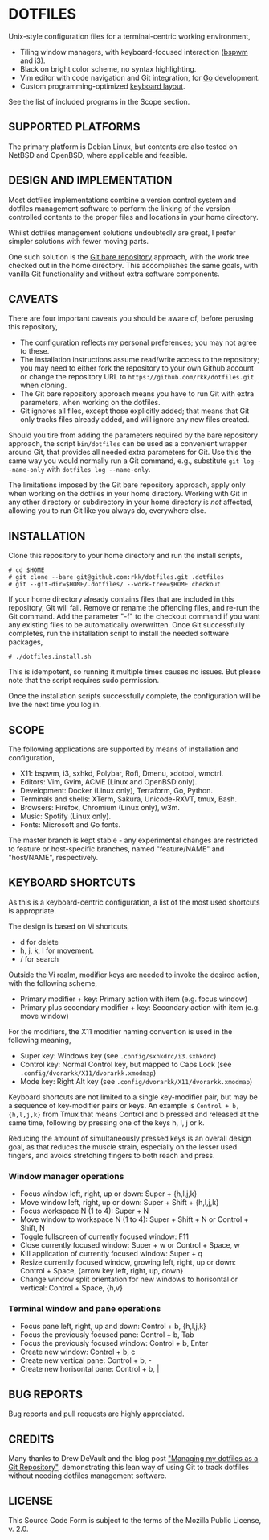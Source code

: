 # DOTFILES
Unix-style configuration files for a terminal-centric working
environment,

  - Tiling window managers, with keyboard-focused interaction ([bspwm](bspwm) and [i3](i3)).
  - Black on bright color scheme, no syntax highlighting.
  - Vim editor with code navigation and Git integration, for [Go](golang) development.
  - Custom programming-optimized [keyboard layout](dvorarkk).

See the list of included programs in the Scope section.


## SUPPORTED PLATFORMS
The primary platform is Debian Linux, but contents are
also tested on NetBSD and OpenBSD, where applicable and feasible.


## DESIGN AND IMPLEMENTATION
Most dotfiles implementations combine a version control system
and dotfiles management software to perform the linking of the
version controlled contents to the proper files and
locations in your home directory.

Whilst dotfiles management solutions undoubtedly are great, I
prefer simpler solutions with fewer moving parts.

One such solution is the [Git bare repository](gitbare)
approach, with the work tree checked out in the home directory.
This accomplishes the same goals, with vanilla Git functionality
and without extra software components.


## CAVEATS
There are four important caveats you should be aware of,
before perusing this repository,

  - The configuration reflects my personal preferences; you may not agree to these.
  - The installation instructions assume read/write access to the repository; you may need to either fork the repository to your own Github account or change the repository URL to `https://github.com/rkk/dotfiles.git` when cloning.
  - The Git bare repository approach means you have to run Git with extra parameters, when working on the dotfiles.
  - Git ignores all files, except those explicitly added; that means that Git only tracks files already added, and will ignore any new files created.

Should you tire from adding the parameters required by the bare repository
approach, the script `bin/dotfiles` can be used as a convenient wrapper
around Git, that provides all needed extra parameters for Git.
Use this the same way you would normally run a Git command, e.g., substitute
`git log --name-only` with `dotfiles log --name-only`.

The limitations imposed by the Git bare repository approach, apply only when
working on the dotfiles in your home directory.  Working with Git in any
other directory or subdirectory in your home directory is _not_ affected,
allowing you to run Git like you always do, everywhere else.


## INSTALLATION
Clone this repository to your home directory and run the install
scripts,

    # cd $HOME
    # git clone --bare git@github.com:rkk/dotfiles.git .dotfiles
    # git --git-dir=$HOME/.dotfiles/ --work-tree=$HOME checkout

If your home directory already contains files that are included
in this repository, Git will fail.
Remove or rename the offending files, and re-run the Git command.
Add the parameter "-f" to the checkout command if you want any
existing files to be automatically overwritten.
Once Git successfully completes, run the installation script
to install the needed software packages,

    # ./dotfiles.install.sh

This is idempotent, so running it multiple times causes no
issues. But please note that the script requires sudo permission.

Once the installation scripts successfully complete, the configuration
will be live the next time you log in.


## SCOPE
The following applications are supported by means of installation
and configuration,

  - X11: bspwm, i3, sxhkd, Polybar, Rofi, Dmenu, xdotool, wmctrl.
  - Editors: Vim, Gvim, ACME (Linux and OpenBSD only).
  - Development: Docker (Linux only), Terraform, Go, Python.
  - Terminals and shells: XTerm, Sakura, Unicode-RXVT, tmux, Bash.
  - Browsers: Firefox, Chromium (Linux only), w3m.
  - Music: Spotify (Linux only).
  - Fonts: Microsoft and Go fonts.

The master branch is kept stable - any experimental changes are restricted
to feature or host-specific branches, named "feature/NAME" and
"host/NAME", respectively.


## KEYBOARD SHORTCUTS
As this is a keyboard-centric configuration, a list of the most used shortcuts
is appropriate.

The design is based on Vi shortcuts,

  * d for delete
  * h, j, k, l for movement.
  * / for search

Outside the Vi realm, modifier keys are needed to invoke the desired action,
with the following scheme,

  * Primary modifier + key: Primary action with item (e.g. focus window)
  * Primary plus secondary modifier + key: Secondary action with item (e.g. move window)

For the modifiers, the X11 modifier naming convention is used in the following meaning,

  * Super key: Windows key (see `.config/sxhkdrc/i3.sxhkdrc`)
  * Control key: Normal Control key, but mapped to Caps Lock (see `.config/dvorarkk/X11/dvorarkk.xmodmap`)
  * Mode key: Right Alt key  (see `.config/dvorarkk/X11/dvorarkk.xmodmap`)

Keyboard shortcuts are not limited to a single key-modifier pair, but may be a sequence
of key-modifier pairs or keys. An example is `Control + b, {h,l,j,k}` from Tmux that
means Control and b pressed and released at the same time, following by pressing one
of the keys h, l, j or k.

Reducing the amount of simultaneously pressed keys is an overall design goal, as that
reduces the muscle strain, especially on the lesser used fingers, and avoids stretching
fingers to both reach and press.


### Window manager operations

  * Focus window left, right, up or down: Super + {h,l,j,k}
  * Move window left, right, up or down: Super + Shift + {h,l,j,k}
  * Focus workspace N (1 to 4): Super + N
  * Move window to workspace N (1 to 4): Super + Shift + N or Control + Shift, N
  * Toggle fullscreen of currently focused window: F11
  * Close currently focused window: Super + w or Control + Space, w
  * Kill application of currently focused window: Super + q
  * Resize currently focused window, growing left, right, up or down: Control + Space, {arrow key left, right, up, down}
  * Change window split orientation for new windows to horisontal or vertical: Control + Space, {h,v}

### Terminal window and pane operations

  * Focus pane left, right, up and down: Control + b, {h,l,j,k}
  * Focus the previously focused pane: Control + b, Tab
  * Focus the previously focused window: Control + b, Enter
  * Create new window: Control + b, c
  * Create new vertical pane: Control + b, -
  * Create new horisontal pane: Control + b, |


## BUG REPORTS
Bug reports and pull requests are highly appreciated.


## CREDITS
Many thanks to Drew DeVault and the blog post
["Managing my dotfiles as a Git Repository"](drewdotfiles),
demonstrating this lean way of using Git to track dotfiles without needing dotfiles
management software.


## LICENSE
This Source Code Form is subject to the terms of the Mozilla Public License, v. 2.0.

[bspwm]: https://github.com/baskerville/bspwm
[i3]: https://i3wm.org
[golang]: https://golang.org
[dvorarkk]: https://github.com/rkk/Dvorarkk
[gitbare]: https://www.saintsjd.com/2011/01/what-is-a-bare-git-repository/
[drewdotfiles]: https://drewdevault.com/2019/12/30/dotfiles.html


